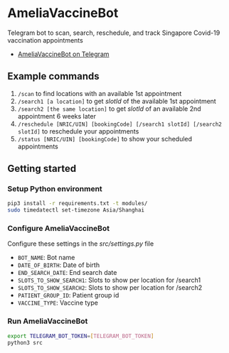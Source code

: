 # AmeliaVaccineBot

Telegram bot to scan, search, reschedule, and track Singapore Covid-19 vaccination appointments

- [AmeliaVaccineBot on Telegram](https://t.me/AmeliaVaccineBot)

## Example commands

1. `/scan` to find locations with an available 1st appointment
2. `/search1 [a location]` to get _slotId_ of the available 1st appointment
3. `/search2 [the same location]` to get _slotId_ of an available 2nd appointment 6 weeks later
4. `/reschedule [NRIC/UIN] [bookingCode] [/search1 slotId] [/search2 slotId]` to reschedule your appointments
5. `/status [NRIC/UIN] [bookingCode]` to show your scheduled appointments

## Getting started

### Setup Python environment

```bash
pip3 install -r requirements.txt -t modules/
sudo timedatectl set-timezone Asia/Shanghai
```

### Configure AmeliaVaccineBot

Configure these settings in the _src/settings.py_ file

- `BOT_NAME`: Bot name
- `DATE_OF_BIRTH`: Date of birth
- `END_SEARCH_DATE`: End search date
- `SLOTS_TO_SHOW_SEARCH1`: Slots to show per location for /search1
- `SLOTS_TO_SHOW_SEARCH2`: Slots to show per location for /search2
- `PATIENT_GROUP_ID`: Patient group id
- `VACCINE_TYPE`: Vaccine type

### Run AmeliaVaccineBot

```bash
export TELEGRAM_BOT_TOKEN=[TELEGRAM_BOT_TOKEN]
python3 src
```

